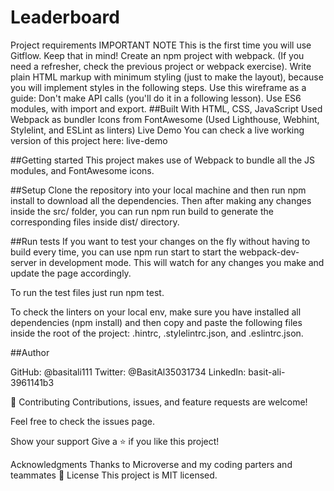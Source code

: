 # Leaderboard

Project requirements
IMPORTANT NOTE This is the first time you will use Gitflow. Keep that in mind!
Create an npm project with webpack. (If you need a refresher, check the previous project or webpack exercise).
Write plain HTML markup with minimum styling (just to make the layout), because you will implement styles in the following steps. Use this wireframe as a guide:
Don't make API calls (you'll do it in a following lesson).
Use ES6 modules, with import and export.
##Built With
HTML, CSS, JavaScript
Used Webpack as bundler
Icons from FontAwesome
(Used Lighthouse, Webhint, Stylelint, and ESLint as linters)
Live Demo
You can check a live working version of this project here: live-demo

##Getting started
This project makes use of Webpack to bundle all the JS modules, and FontAwesome icons.

##Setup
Clone the repository into your local machine and then run npm install to download all the dependencies. Then after making any changes inside the src/ folder, you can run npm run build to generate the corresponding files inside dist/ directory.

##Run tests
If you want to test your changes on the fly without having to build every time, you can use npm run start to start the webpack-dev-server in development mode. This will watch for any changes you make and update the page accordingly.

To run the test files just run npm test.

To check the linters on your local env, make sure you have installed all dependencies (npm install) and then copy and paste the following files inside the root of the project: .hintrc, .stylelintrc.json, and .eslintrc.json.

##Author


GitHub: @basitali111
Twitter: @BasitAl35031734
LinkedIn: basit-ali-3961141b3

🤝 Contributing
Contributions, issues, and feature requests are welcome!

Feel free to check the issues page.

Show your support
Give a ⭐️ if you like this project!

Acknowledgments
Thanks to Microverse and my coding parters and teammates
📝 License
This project is MIT licensed.